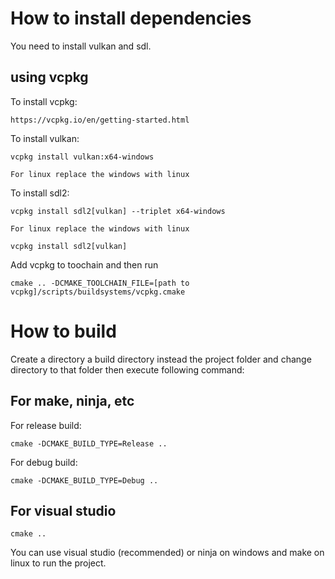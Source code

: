 # How to install dependencies

You need to install vulkan and sdl. 

## using vcpkg

To install vcpkg:
```
https://vcpkg.io/en/getting-started.html
```

To install vulkan:
```
vcpkg install vulkan:x64-windows
```
```For linux replace the windows with linux```

To install sdl2:
```
vcpkg install sdl2[vulkan] --triplet x64-windows
```
```For linux replace the windows with linux```
```
vcpkg install sdl2[vulkan]
```

Add vcpkg to toochain and then run 
```
cmake .. -DCMAKE_TOOLCHAIN_FILE=[path to vcpkg]/scripts/buildsystems/vcpkg.cmake
```
# How to build

Create a directory a build directory instead the project folder and change directory to that folder then execute following command:

## For make, ninja, etc

For release build:
```
cmake -DCMAKE_BUILD_TYPE=Release ..
```
For debug build:
```
cmake -DCMAKE_BUILD_TYPE=Debug ..
```
## For visual studio
```
cmake ..
```

You can use visual studio (recommended) or ninja on windows and make on linux to run the project. 

